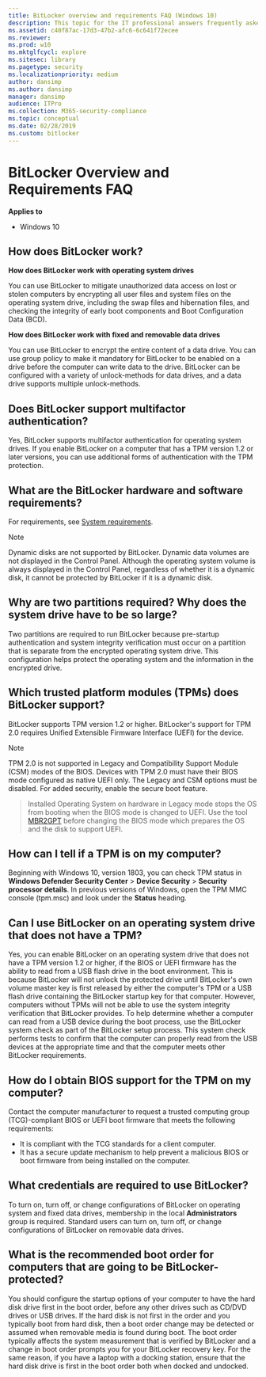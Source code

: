 ```yaml
---
title: BitLocker overview and requirements FAQ (Windows 10)
description: This topic for the IT professional answers frequently asked questions concerning the requirements to use BitLocker.
ms.assetid: c40f87ac-17d3-47b2-afc6-6c641f72ecee
ms.reviewer: 
ms.prod: w10
ms.mktglfcycl: explore
ms.sitesec: library
ms.pagetype: security
ms.localizationpriority: medium
author: dansimp
ms.author: dansimp
manager: dansimp
audience: ITPro
ms.collection: M365-security-compliance
ms.topic: conceptual
ms.date: 02/28/2019
ms.custom: bitlocker
---
```


# BitLocker Overview and Requirements FAQ

**Applies to**
-   Windows 10

## How does BitLocker work?

**How does BitLocker work with operating system drives**

You can use BitLocker to mitigate unauthorized data access on lost or stolen computers by encrypting all user files and system files on the operating system drive, including the swap files and hibernation files, and checking the integrity of early boot components and Boot Configuration Data (BCD).

**How does BitLocker work with fixed and removable data drives**

You can use BitLocker to encrypt the entire content of a data drive. You can use group policy to make it mandatory for BitLocker to be enabled on a drive before the computer can write data to the drive. BitLocker can be configured with a variety of unlock-methods for data drives, and a data drive supports multiple unlock-methods.

## Does BitLocker support multifactor authentication?

Yes, BitLocker supports multifactor authentication for operating system drives. If you enable BitLocker on a computer that has a TPM version 1.2 or later versions, you can use additional forms of authentication with the TPM protection.

## What are the BitLocker hardware and software requirements?

For requirements, see [System requirements](bitlocker-overview.md#system-requirements).

> [!NOTE]
> Dynamic disks are not supported by BitLocker. Dynamic data volumes are not displayed in the Control Panel. Although the operating system volume is always displayed in the Control Panel, regardless of whether it is a dynamic disk, it cannot be protected by BitLocker if it is a dynamic disk.
 
## Why are two partitions required? Why does the system drive have to be so large?

Two partitions are required to run BitLocker because pre-startup authentication and system integrity verification must occur on a partition that is separate from the encrypted operating system drive. This configuration helps protect the operating system and the information in the encrypted drive.

## Which trusted platform modules (TPMs) does BitLocker support?

BitLocker supports TPM version 1.2 or higher. BitLocker's support for TPM 2.0 requires Unified Extensible Firmware Interface (UEFI) for the device. 

> [!NOTE]
> TPM 2.0 is not supported in Legacy and Compatibility Support Module (CSM) modes of the BIOS. Devices with TPM 2.0 must have their BIOS mode configured as native UEFI only. The Legacy and CSM options must be disabled. For added security, enable the secure boot feature.

> Installed Operating System on hardware in Legacy mode stops the OS from booting when the BIOS mode is changed to UEFI. Use the tool [MBR2GPT](https://docs.microsoft.com/windows/deployment/mbr-to-gpt) before changing the BIOS mode which prepares the OS and the disk to support UEFI.

## How can I tell if a TPM is on my computer?

Beginning with Windows 10, version 1803, you can check TPM status in **Windows Defender Security Center** > **Device Security** > **Security processor details**. In previous versions of Windows, open the TPM MMC console (tpm.msc) and look under the **Status** heading.

## Can I use BitLocker on an operating system drive that does not have a TPM?

Yes, you can enable BitLocker on an operating system drive that does not have a TPM version 1.2 or higher, if the BIOS or UEFI firmware has the ability to read from a USB flash drive in the boot environment. This is because BitLocker will not unlock the protected drive until BitLocker's own volume master key is first released by either the computer's TPM or a USB flash drive containing the BitLocker startup key for that computer. However, computers without TPMs will not be able to use the system integrity verification that BitLocker provides.
To help determine whether a computer can read from a USB device during the boot process, use the BitLocker system check as part of the BitLocker setup process. This system check performs tests to confirm that the computer can properly read from the USB devices at the appropriate time and that the computer meets other BitLocker requirements.

## How do I obtain BIOS support for the TPM on my computer?

Contact the computer manufacturer to request a trusted computing group (TCG)-compliant BIOS or UEFI boot firmware that meets the following requirements:

-   It is compliant with the TCG standards for a client computer.
-   It has a secure update mechanism to help prevent a malicious BIOS or boot firmware from being installed on the computer.

## What credentials are required to use BitLocker?

To turn on, turn off, or change configurations of BitLocker on operating system and fixed data drives, membership in the local **Administrators** group is required. Standard users can turn on, turn off, or change configurations of BitLocker on removable data drives.

## What is the recommended boot order for computers that are going to be BitLocker-protected?

You should configure the startup options of your computer to have the hard disk drive first in the boot order, before any other drives such as CD/DVD drives or USB drives. If the hard disk is not first in the order and you typically boot from hard disk, then a boot order change may be detected or assumed when removable media is found during boot. The boot order typically affects the system measurement that is verified by BitLocker and a change in boot order prompts you for your BitLocker recovery key. For the same reason, if you have a laptop with a docking station, ensure that the hard disk drive is first in the boot order both when docked and undocked. 
